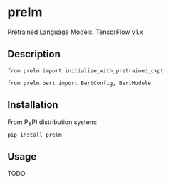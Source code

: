 # prelm

Pretrained Language Models. TensorFlow v1.x


## Description

```
from prelm import initialize_with_pretrained_ckpt

from prelm.bert import BertConfig, BertModule
```


## Installation

From PyPI distribution system:

```
pip install prelm
```


## Usage

TODO


</br>
